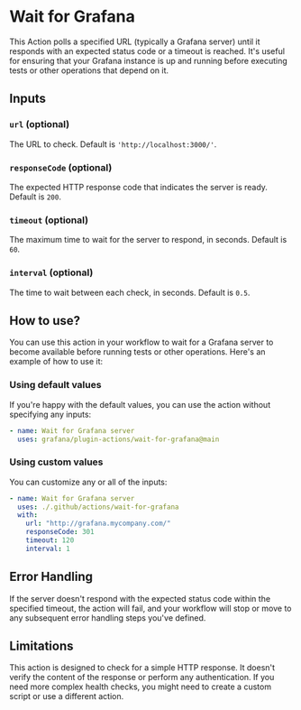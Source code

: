 # Wait for Grafana

This Action polls a specified URL (typically a Grafana server) until it responds with an expected status code or a timeout is reached. It's useful for ensuring that your Grafana instance is up and running before executing tests or other operations that depend on it.

## Inputs

### `url` (optional)

The URL to check. Default is `'http://localhost:3000/'`.

### `responseCode` (optional)

The expected HTTP response code that indicates the server is ready. Default is `200`.

### `timeout` (optional)

The maximum time to wait for the server to respond, in seconds. Default is `60`.

### `interval` (optional)

The time to wait between each check, in seconds. Default is `0.5`.

## How to use?

You can use this action in your workflow to wait for a Grafana server to become available before running tests or other operations. Here's an example of how to use it:

### Using default values

If you're happy with the default values, you can use the action without specifying any inputs:

```yml
- name: Wait for Grafana server
  uses: grafana/plugin-actions/wait-for-grafana@main
```

### Using custom values

You can customize any or all of the inputs:

```yml
- name: Wait for Grafana server
  uses: ./.github/actions/wait-for-grafana
  with:
    url: "http://grafana.mycompany.com/"
    responseCode: 301
    timeout: 120
    interval: 1
```

## Error Handling

If the server doesn't respond with the expected status code within the specified timeout, the action will fail, and your workflow will stop or move to any subsequent error handling steps you've defined.

## Limitations

This action is designed to check for a simple HTTP response. It doesn't verify the content of the response or perform any authentication. If you need more complex health checks, you might need to create a custom script or use a different action.
